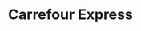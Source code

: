 ---
title: "Carrefour Express"
url: /buenos-aires/carrefour-express-avenida-independencia/
shop: comodidad
---